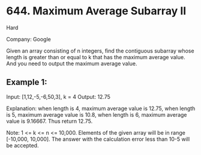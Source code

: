 # 644. Maximum Average Subarray II
Hard

Company: Google

Given an array consisting of n integers, find the contiguous subarray whose length is greater than or equal to k that has the maximum average value. And you need to output the maximum average value.

## Example 1:

Input: [1,12,-5,-6,50,3], k = 4
Output: 12.75

Explanation:
when length is 4, maximum average value is 12.75,
when length is 5, maximum average value is 10.8,
when length is 6, maximum average value is 9.16667.
Thus return 12.75.

Note:
1 <= k <= n <= 10,000.
Elements of the given array will be in range [-10,000, 10,000].
The answer with the calculation error less than 10-5 will be accepted.